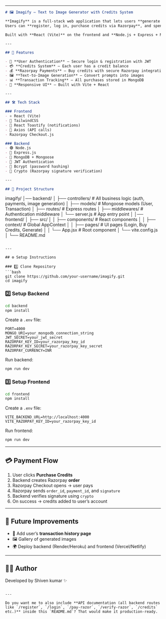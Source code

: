 

---

```markdown
# 🖼️ Imagify – Text to Image Generator with Credits System

**Imagify** is a full-stack web application that lets users **generate AI-powered images from text prompts**.  
Users can **register, log in, purchase credits via Razorpay**, and spend credits to generate images.  

Built with **React (Vite)** on the frontend and **Node.js + Express + MongoDB** on the backend.

---

## 🚀 Features

- 🔑 **User Authentication** – Secure login & registration with JWT
- 💳 **Credits System** – Each user has a credit balance
- 💰 **Razorpay Payments** – Buy credits with secure Razorpay integration
- 🖼️ **Text-to-Image Generation** – Convert prompts into images
- 📊 **Transaction Tracking** – All purchases stored in MongoDB
- 🎨 **Responsive UI** – Built with Vite + React

---

## 🛠 Tech Stack

### Frontend
- ⚛️ React (Vite)
- 🎨 TailwindCSS
- 🔔 React Toastify (notifications)
- 🔗 Axios (API calls)
- Razorpay Checkout.js

### Backend
- 🟢 Node.js
- 🚂 Express.js
- 🍃 MongoDB + Mongoose
- 🔑 JWT Authentication
- 🧂 Bcrypt (password hashing)
- 🔐 Crypto (Razorpay signature verification)

---

## 📂 Project Structure

```

imagify/
│── backend/
│   ├── controllers/      # All business logic (auth, payments, image generation)
│   ├── models/           # Mongoose models (User, Transaction)
│   ├── routes/           # Express routes
│   ├── middlewares/      # Authentication middleware
│   └── server.js         # App entry point
│
│── frontend/
│   ├── src/
│   │   ├── components/   # React components
│   │   ├── context/      # Global AppContext
│   │   ├── pages/        # UI pages (Login, Buy Credits, Generate)
│   │   └── App.jsx       # Root component
│   └── vite.config.js
│
└── README.md

````

---

## ⚙️ Setup Instructions

### 1️⃣ Clone Repository
```bash
git clone https://github.com/your-username/imagify.git
cd imagify
````

### 2️⃣ Setup Backend

```bash
cd backend
npm install
```

Create a `.env` file:

```env
PORT=4000
MONGO_URI=your_mongodb_connection_string
JWT_SECRET=your_jwt_secret
RAZORPAY_KEY_ID=your_razorpay_key_id
RAZORPAY_KEY_SECRET=your_razorpay_key_secret
RAZORPAY_CURRENCY=INR
```

Run backend:

```bash
npm run dev
```

### 3️⃣ Setup Frontend

```bash
cd frontend
npm install
```

Create a `.env` file:

```env
VITE_BACKEND_URL=http://localhost:4000
VITE_RAZORPAY_KEY_ID=your_razorpay_key_id
```

Run frontend:

```bash
npm run dev
```

---

## 💳 Payment Flow

1. User clicks **Purchase Credits**
2. Backend creates Razorpay **order**
3. Razorpay Checkout opens → user pays
4. Razorpay sends `order_id`, `payment_id`, and `signature`
5. Backend verifies signature using `crypto`
6. On success → credits added to user’s account

---

## 🎯 Future Improvements

* 📜 Add user’s **transaction history page**
* 🖼️ Gallery of generated images
* 🌍 Deploy backend (Render/Heroku) and frontend (Vercel/Netlify)

---

## 👨‍💻 Author

Developed by Shiven kumar ✨

```

---

Do you want me to also include **API documentation (all backend routes like `/register`, `/login`, `/pay-razor`, `/verify-razor`, `/credits` etc.)** inside this `README.md`? That would make it production-ready.
```
